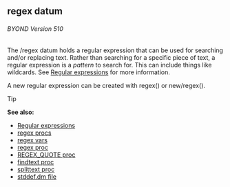 ## regex datum 
###### BYOND Version 510



The /regex datum holds a regular expression that can be used
for searching and/or replacing text. Rather than searching for a
specific piece of text, a regular expression is a *pattern* to search
for. This can include things like wildcards. See [Regular
expressions](/ref/notes/regex.md) for more information. 

A new
regular expression can be created with regex() or new/regex().

> [!TIP] 
> **See also:**
> +   [Regular expressions](/ref/notes/regex.md) 
> +   [regex procs](/ref/regex/proc.md) 
> +   [regex vars](/ref/regex/var.md) 
> +   [regex proc](/ref/proc/regex.md) 
> +   [REGEX_QUOTE proc](/ref/proc/REGEX_QUOTE.md) 
> +   [findtext proc](/ref/proc/findtext.md) 
> +   [splittext proc](/ref/proc/splittext.md) 
> +   [stddef.dm file](/ref/appendix/stddef%2edm.md) 